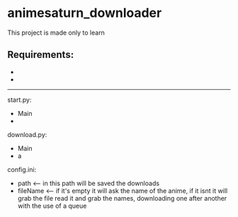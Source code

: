 # animesaturn_downloader
This project is made only to learn


Requirements:
-
-
-


____________________________________________________________________
start.py:
  - Main
  - 

download.py:
  - Main
  - a

config.ini:
  - path <-- in this path will be saved the downloads
  - fileName <-- if it's empty it will ask the name of the anime, if it isnt it will grab the file read it and grab the names, downloading one after another with the use of a queue 
